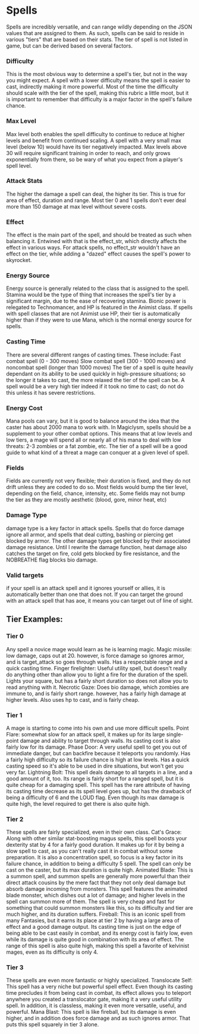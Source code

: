# Spells

Spells are incredibly versatile, and can range wildly depending on the JSON values that are assigned
to them. As such, spells can be said to reside in various "tiers" that are based on their stats. The
tier of spell is not listed in game, but can be derived based on several factors.

### Difficulty

This is the most obvious way to determine a spell's tier, but not in the way you might expect. A
spell with a lower difficulty means the spell is easier to cast, indirectly making it more powerful.
Most of the time the difficulty should scale with the tier of the spell, making this rubric a little
moot, but it is important to remember that difficulty is a major factor in the spell's failure
chance.

### Max Level

Max level both enables the spell difficulty to continue to reduce at higher levels and benefit from
continued scaling. A spell with a very small max level (below 10) would have its tier negatively
impacted. Max levels above 30 will require significant training in order to reach, and only grows
exponentially from there, so be wary of what you expect from a player's spell level.

### Attack Stats

The higher the damage a spell can deal, the higher its tier. This is true for area of effect,
duration and range. Most tier 0 and 1 spells don't ever deal more than 150 damage at max level
without severe costs.

### Effect

The effect is the main part of the spell, and should be treated as such when balancing it. Entwined
with that is the effect_str, which directly affects the effect in various ways. For attack spells,
no effect_str wouldn't have an effect on the tier, while adding a "dazed" effect causes the spell's
power to skyrocket.

### Energy Source

Energy source is generally related to the class that is assigned to the spell. Stamina would be the
type of thing that increases the spell's tier by a significant margin, due to the ease of recovering
stamina. Bionic power is relegated to Technomancer, and HP is featured in the Animist class. If
spells with spell classes that are not Animist use HP, their tier is automatically higher than if
they were to use Mana, which is the normal energy source for spells.

### Casting Time

There are several different ranges of casting times. These include: Fast combat spell (0 - 300
moves) Slow combat spell (300 - 1000 moves) and noncombat spell (longer than 1000 moves) The tier of
a spell is quite heavily dependant on its ability to be used quickly in high-pressure situations; so
the longer it takes to cast, the more relaxed the tier of the spell can be. A spell would be a very
high tier indeed if it took no time to cast; do not do this unless it has severe restrictions.

### Energy Cost

Mana pools can vary, but it is good to balance around the idea that the caster has about 2000 mana
to work with. In Magiclysm, spells should be a supplement to your other combat options. This means
that at low levels and low tiers, a mage will spend all or nearly all of his mana to deal with low
threats: 2-3 zombies or a fat zombie, etc. The tier of a spell will be a good guide to what kind of
a threat a mage can conquer at a given level of spell.

### Fields

Fields are currently not very flexible; their duration is fixed, and they do not drift unless they
are coded to do so. Most fields would bump the tier level, depending on the field, chance,
intensity, etc. Some fields may not bump the tier as they are mostly aesthetic (blood, gore, minor
heat, etc)

### Damage Type

damage type is a key factor in attack spells. Spells that do force damage ignore all armor, and
spells that deal cutting, bashing or piercing get blocked by armor. The other damage types get
blocked by their associated damage resistance. Until I rewrite the damage function, heat damage also
catches the target on fire, cold gets blocked by fire resistance, and the NOBREATHE flag blocks bio
damage.

### Valid targets

if your spell is an attack spell and it ignores yourself or allies, it is automatically better than
one that does not. If you can target the ground with an attack spell that has aoe, it means you can
target out of line of sight.

## Tier Examples:

### Tier 0

Any spell a novice mage would learn as he is learning magic. Magic missile: low damage, caps out
at 20. however, is force damage so ignores armor, and is target_attack so goes through walls. Has a
respectable range and a quick casting time. Finger firelighter: Useful utility spell, but doesn't
really do anything other than allow you to light a fire for the duration of the spell. Lights your
square, but has a fairly short duration so does not allow you to read anything with it. Necrotic
Gaze: Does bio damage, which zombies are immune to, and is fairly short range. however, has a fairly
high damage at higher levels. Also uses hp to cast, and is fairly cheap.

### Tier 1

A mage is starting to come into his own and use more difficult spells. Point Flare: somewhat slow
for an attack spell, it makes up for its large single-point damage and ability to target through
walls. Its casting cost is also fairly low for its damage. Phase Door: A very useful spell to get
you out of immediate danger, but can backfire because it teleports you randomly. Has a fairly high
difficulty so its failure chance is high at low levels. Has a quick casting speed so it's able to be
used in dire situations, but won't get you very far. Lightning Bolt: This spell deals damage to all
targets in a line, and a good amount of it, too. Its range is fairly short for a ranged spell, but
it is quite cheap for a damaging spell. This spell has the rare attribute of having its casting time
decrease as its spell level goes up, but has the drawback of being a difficulty of 6 and the LOUD
flag. Even though its max damage is quite high, the level required to get there is also quite high.

### Tier 2

These spells are fairly specialized, even in their own class. Cat's Grace: Along with other similar
stat-boosting magus spells, this spell boosts your dexterity stat by 4 for a fairly good duration.
It makes up for it by being a slow spell to cast, as you can't really cast it in combat without some
preparation. It is also a concentration spell, so focus is a key factor in its failure chance, in
addition to being a difficulty 5 spell. The spell can only be cast on the caster, but its max
duration is quite high. Animated Blade: This is a summon spell, and summon spells are generally more
powerful than their direct attack cousins by the mere fact that they not only deal damage but absorb
damage incoming from monsters. This spell features the animated blade monster, which dishes out a
lot of damage; and higher levels in the spell can summon more of them. The spell is very cheap and
fast for something that could summon monsters like this, so its difficulty and tier are much higher,
and its duration suffers. Fireball: This is an iconic spell from many Fantasies, but it earns its
place at tier 2 by having a large area of effect and a good damage output. Its casting time is just
on the edge of being able to be cast easily in combat, and its energy cost is fairly low, even while
its damage is quite good in combination with its area of effect. The range of this spell is also
quite high, making this spell a favorite of kelvinist mages, even as its difficulty is only 4.

### Tier 3

These spells are even more fantastic or highly specialized. Translocate Self: This spell has a very
niche but powerful spell effect. Even though its casting time precludes it from being cast in
combat, its effect allows you to teleport anywhere you created a translocator gate, making it a very
useful utility spell. In addition, it is classless, making it even more versatile, useful, and
powerful. Mana Blast: This spell is like fireball, but its damage is even higher, and in addition
does force damage and as such ignores armor. That puts this spell squarely in tier 3 alone.
